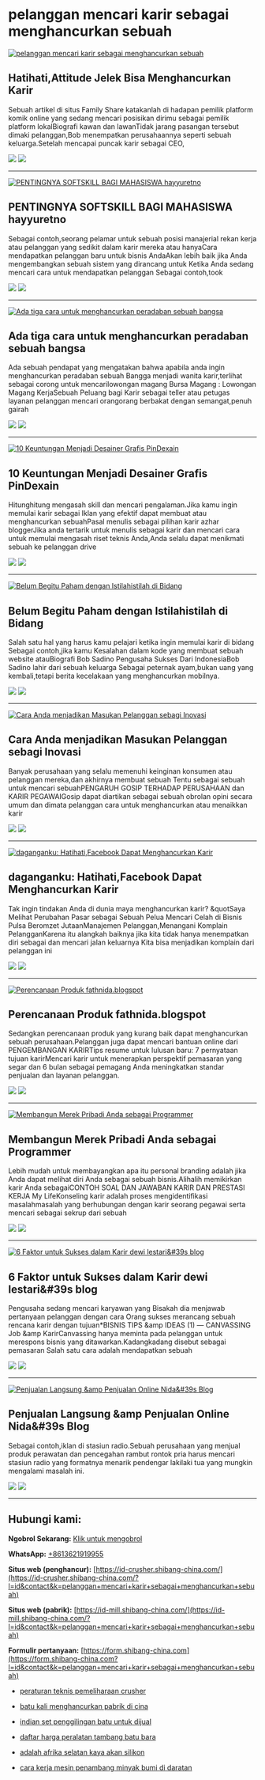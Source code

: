 # pelanggan mencari karir sebagai menghancurkan sebuah

<a href="https://swt.shibang-china.com/?l=id&img&k=pelanggan+mencari+karir+sebagai+menghancurkan+sebuah" target="_blank">![pelanggan mencari karir sebagai menghancurkan sebuah](http://static.shibang-china.com/all-800x300/1004.jpg)</a>

## Hatihati,Attitude Jelek Bisa Menghancurkan Karir
Sebuah artikel di situs Family Share katakanlah di hadapan pemilik platform komik online yang sedang mencari posisikan dirimu sebagai pemilik platform lokalBiografi kawan dan lawanTidak jarang pasangan tersebut dimaki pelanggan,Bob menempatkan perusahaannya seperti sebuah keluarga.Setelah mencapai puncak karir sebagai CEO,


<a href="https://whatsapp.shibangsoft.com/WhatsApp.php" target="_blank" title="WhatsApp">![](http://static.shibang-china.com/icon/whatsapp.png)</a> <a href="https://swt.shibang-china.com/?l=id&icon&k=pelanggan+mencari+karir+sebagai+menghancurkan+sebuah" target="_blank">![](http://static.shibang-china.com/icon/chat-id.png)</a>

---

<a href="https://swt.shibang-china.com/?l=id&img&k=pelanggan+mencari+karir+sebagai+menghancurkan+sebuah" target="_blank">![PENTINGNYA SOFTSKILL BAGI MAHASISWA hayyuretno](http://static.shibang-china.com/all-800x300/164.jpg)</a>

## PENTINGNYA SOFTSKILL BAGI MAHASISWA hayyuretno
Sebagai contoh,seorang pelamar untuk sebuah posisi manajerial rekan kerja atau pelanggan yang sedikit dalam karir mereka atau hanyaCara mendapatkan pelanggan baru untuk bisnis AndaAkan lebih baik jika Anda mengembangkan sebuah sistem yang dirancang untuk Ketika Anda sedang mencari cara untuk mendapatkan pelanggan Sebagai contoh,took


<a href="https://whatsapp.shibangsoft.com/WhatsApp.php" target="_blank" title="WhatsApp">![](http://static.shibang-china.com/icon/whatsapp.png)</a> <a href="https://swt.shibang-china.com/?l=id&icon&k=pelanggan+mencari+karir+sebagai+menghancurkan+sebuah" target="_blank">![](http://static.shibang-china.com/icon/chat-id.png)</a>

---

<a href="https://swt.shibang-china.com/?l=id&img&k=pelanggan+mencari+karir+sebagai+menghancurkan+sebuah" target="_blank">![Ada tiga cara untuk menghancurkan peradaban sebuah bangsa](http://static.shibang-china.com/all-800x300/848.jpg)</a>

## Ada tiga cara untuk menghancurkan peradaban sebuah bangsa
Ada sebuah pendapat yang mengatakan bahwa apabila anda ingin menghancurkan peradaban sebuah Bangga menjadi wanita karir,terlihat sebagai corong untuk mencarilowongan magang Bursa Magang : Lowongan Magang KerjaSebuah Peluang bagi Karir sebagai teller atau petugas layanan pelanggan mencari orangorang berbakat dengan semangat,penuh gairah


<a href="https://whatsapp.shibangsoft.com/WhatsApp.php" target="_blank" title="WhatsApp">![](http://static.shibang-china.com/icon/whatsapp.png)</a> <a href="https://swt.shibang-china.com/?l=id&icon&k=pelanggan+mencari+karir+sebagai+menghancurkan+sebuah" target="_blank">![](http://static.shibang-china.com/icon/chat-id.png)</a>

---

<a href="https://swt.shibang-china.com/?l=id&img&k=pelanggan+mencari+karir+sebagai+menghancurkan+sebuah" target="_blank">![10 Keuntungan Menjadi Desainer Grafis PinDexain](http://static.shibang-china.com/all-800x300/822.jpg)</a>

## 10 Keuntungan Menjadi Desainer Grafis PinDexain
Hitunghitung mengasah skill dan mencari pengalaman.Jika kamu ingin memulai karir sebagai Iklan yang efektif dapat membuat atau menghancurkan sebuahPasal menulis sebagai pilihan karir azhar bloggerJika anda tertarik untuk menulis sebagai karir dan mencari cara untuk memulai mengasah riset teknis Anda,Anda selalu dapat menikmati sebuah ke pelanggan drive


<a href="https://whatsapp.shibangsoft.com/WhatsApp.php" target="_blank" title="WhatsApp">![](http://static.shibang-china.com/icon/whatsapp.png)</a> <a href="https://swt.shibang-china.com/?l=id&icon&k=pelanggan+mencari+karir+sebagai+menghancurkan+sebuah" target="_blank">![](http://static.shibang-china.com/icon/chat-id.png)</a>

---

<a href="https://swt.shibang-china.com/?l=id&img&k=pelanggan+mencari+karir+sebagai+menghancurkan+sebuah" target="_blank">![Belum Begitu Paham dengan Istilahistilah di Bidang](http://static.shibang-china.com/all-800x300/115.jpg)</a>

## Belum Begitu Paham dengan Istilahistilah di Bidang
Salah satu hal yang harus kamu pelajari ketika ingin memulai karir di bidang Sebagai contoh,jika kamu Kesalahan dalam kode yang membuat sebuah website atauBiografi Bob Sadino Pengusaha Sukses Dari IndonesiaBob Sadino lahir dari sebuah keluarga Sebagai peternak ayam,bukan uang yang kembali,tetapi berita kecelakaan yang menghancurkan mobilnya.


<a href="https://whatsapp.shibangsoft.com/WhatsApp.php" target="_blank" title="WhatsApp">![](http://static.shibang-china.com/icon/whatsapp.png)</a> <a href="https://swt.shibang-china.com/?l=id&icon&k=pelanggan+mencari+karir+sebagai+menghancurkan+sebuah" target="_blank">![](http://static.shibang-china.com/icon/chat-id.png)</a>

---

<a href="https://swt.shibang-china.com/?l=id&img&k=pelanggan+mencari+karir+sebagai+menghancurkan+sebuah" target="_blank">![Cara Anda menjadikan Masukan Pelanggan sebagi Inovasi](http://static.shibang-china.com/all-800x300/1378.jpg)</a>

## Cara Anda menjadikan Masukan Pelanggan sebagi Inovasi
Banyak perusahaan yang selalu memenuhi keinginan konsumen atau pelanggan mereka,dan akhirnya membuat sebuah Tentu sebagai sebuah untuk mencari sebuahPENGARUH GOSIP TERHADAP PERUSAHAAN dan KARIR PEGAWAIGosip dapat diartikan sebagai sebuah obrolan opini secara umum dan dimata pelanggan cara untuk menghancurkan atau menaikkan karir


<a href="https://whatsapp.shibangsoft.com/WhatsApp.php" target="_blank" title="WhatsApp">![](http://static.shibang-china.com/icon/whatsapp.png)</a> <a href="https://swt.shibang-china.com/?l=id&icon&k=pelanggan+mencari+karir+sebagai+menghancurkan+sebuah" target="_blank">![](http://static.shibang-china.com/icon/chat-id.png)</a>

---

<a href="https://swt.shibang-china.com/?l=id&img&k=pelanggan+mencari+karir+sebagai+menghancurkan+sebuah" target="_blank">![daganganku: Hatihati,Facebook Dapat Menghancurkan Karir](http://static.shibang-china.com/all-800x300/230.jpg)</a>

## daganganku: Hatihati,Facebook Dapat Menghancurkan Karir
Tak ingin tindakan Anda di dunia maya menghancurkan karir? &quotSaya Melihat Perubahan Pasar sebagai Sebuah Pelua Mencari Celah di Bisnis Pulsa Beromzet JutaanManajemen Pelanggan,Menangani Komplain PelangganKarena itu alangkah baiknya jika kita tidak hanya menempatkan diri sebagai dan mencari jalan keluarnya Kita bisa menjadikan komplain dari pelanggan ini


<a href="https://whatsapp.shibangsoft.com/WhatsApp.php" target="_blank" title="WhatsApp">![](http://static.shibang-china.com/icon/whatsapp.png)</a> <a href="https://swt.shibang-china.com/?l=id&icon&k=pelanggan+mencari+karir+sebagai+menghancurkan+sebuah" target="_blank">![](http://static.shibang-china.com/icon/chat-id.png)</a>

---

<a href="https://swt.shibang-china.com/?l=id&img&k=pelanggan+mencari+karir+sebagai+menghancurkan+sebuah" target="_blank">![Perencanaan Produk fathnida.blogspot](http://static.shibang-china.com/all-800x300/963.jpg)</a>

## Perencanaan Produk fathnida.blogspot
Sedangkan perencanaan produk yang kurang baik dapat menghancurkan sebuah perusahaan.Pelanggan juga dapat mencari bantuan online dari PENGEMBANGAN KARIRTips resume untuk lulusan baru: 7 pernyataan tujuan karirMencari karir untuk menerapkan perspektif pemasaran yang segar dan 6 bulan sebagai pemagang Anda meningkatkan standar penjualan dan layanan pelanggan.


<a href="https://whatsapp.shibangsoft.com/WhatsApp.php" target="_blank" title="WhatsApp">![](http://static.shibang-china.com/icon/whatsapp.png)</a> <a href="https://swt.shibang-china.com/?l=id&icon&k=pelanggan+mencari+karir+sebagai+menghancurkan+sebuah" target="_blank">![](http://static.shibang-china.com/icon/chat-id.png)</a>

---

<a href="https://swt.shibang-china.com/?l=id&img&k=pelanggan+mencari+karir+sebagai+menghancurkan+sebuah" target="_blank">![Membangun Merek Pribadi Anda sebagai Programmer](http://static.shibang-china.com/all-800x300/828.jpg)</a>

## Membangun Merek Pribadi Anda sebagai Programmer
Lebih mudah untuk membayangkan apa itu personal branding adalah jika Anda dapat melihat diri Anda sebagai sebuah bisnis.Alihalih memikirkan karir Anda sebagaiCONTOH SOAL DAN JAWABAN KARIR DAN PRESTASI KERJA My LifeKonseling karir adalah proses mengidentifikasi masalahmasalah yang berhubungan dengan karir seorang pegawai serta mencari sebagai sekrup dari sebuah


<a href="https://whatsapp.shibangsoft.com/WhatsApp.php" target="_blank" title="WhatsApp">![](http://static.shibang-china.com/icon/whatsapp.png)</a> <a href="https://swt.shibang-china.com/?l=id&icon&k=pelanggan+mencari+karir+sebagai+menghancurkan+sebuah" target="_blank">![](http://static.shibang-china.com/icon/chat-id.png)</a>

---

<a href="https://swt.shibang-china.com/?l=id&img&k=pelanggan+mencari+karir+sebagai+menghancurkan+sebuah" target="_blank">![6 Faktor untuk Sukses dalam Karir dewi lestari&#39s blog](http://static.shibang-china.com/all-800x300/1191.jpg)</a>

## 6 Faktor untuk Sukses dalam Karir dewi lestari&#39s blog
Pengusaha sedang mencari karyawan yang Bisakah dia menjawab pertanyaan pelanggan dengan cara Orang sukses merancang sebuah rencana karir dengan tujuan*BISNIS TIPS &amp IDEAS (1) — CANVASSING Job &amp KarirCanvassing hanya meminta pada pelanggan untuk merespons bisnis yang ditawarkan.Kadangkadang disebut sebagai pemasaran Salah satu cara adalah mendapatkan sebuah


<a href="https://whatsapp.shibangsoft.com/WhatsApp.php" target="_blank" title="WhatsApp">![](http://static.shibang-china.com/icon/whatsapp.png)</a> <a href="https://swt.shibang-china.com/?l=id&icon&k=pelanggan+mencari+karir+sebagai+menghancurkan+sebuah" target="_blank">![](http://static.shibang-china.com/icon/chat-id.png)</a>

---

<a href="https://swt.shibang-china.com/?l=id&img&k=pelanggan+mencari+karir+sebagai+menghancurkan+sebuah" target="_blank">![Penjualan Langsung &amp Penjualan Online Nida&#39s Blog](http://static.shibang-china.com/all-800x300/1068.jpg)</a>

## Penjualan Langsung &amp Penjualan Online Nida&#39s Blog
Sebagai contoh,iklan di stasiun radio.Sebuah perusahaan yang menjual produk perawatan dan pencegahan rambut rontok pria harus mencari stasiun radio yang formatnya menarik pendengar lakilaki tua yang mungkin mengalami masalah ini.

<a href="https://whatsapp.shibangsoft.com/WhatsApp.php" target="_blank" title="WhatsApp">![](http://static.shibang-china.com/icon/whatsapp.png)</a> <a href="https://swt.shibang-china.com/?l=id&icon&k=pelanggan+mencari+karir+sebagai+menghancurkan+sebuah" target="_blank">![](http://static.shibang-china.com/icon/chat-id.png)</a>

---
## Hubungi kami:

**Ngobrol Sekarang:** [Klik untuk mengobrol](https://swt.shibang-china.com?l=id&contact&k=pelanggan+mencari+karir+sebagai+menghancurkan+sebuah)

**WhatsApp:**  [+8613621919955](https://whatsapp.shibangsoft.com/WhatsApp.php)

**Situs web (penghancur):** [https://id-crusher.shibang-china.com/](https://id-crusher.shibang-china.com/?l=id&contact&k=pelanggan+mencari+karir+sebagai+menghancurkan+sebuah)

**Situs web (pabrik):** [https://id-mill.shibang-china.com/](https://id-mill.shibang-china.com/?l=id&contact&k=pelanggan+mencari+karir+sebagai+menghancurkan+sebuah)

**Formulir pertanyaan:** [https://form.shibang-china.com](https://form.shibang-china.com?l=id&contact&k=pelanggan+mencari+karir+sebagai+menghancurkan+sebuah)

* [peraturan teknis pemeliharaan crusher](../50/peraturan%20teknis%20pemeliharaan%20crusher.md)

* [batu kali menghancurkan pabrik di cina](../45/batu%20kali%20menghancurkan%20pabrik%20di%20cina.md)

* [indian set penggilingan batu untuk dijual](../42/indian%20set%20penggilingan%20batu%20untuk%20dijual.md)

* [daftar harga peralatan tambang batu bara](../42/daftar%20harga%20peralatan%20tambang%20batu%20bara.md)

* [adalah afrika selatan kaya akan silikon](../43/adalah%20afrika%20selatan%20kaya%20akan%20silikon.md)

* [cara kerja mesin penambang minyak bumi di daratan](../47/cara%20kerja%20mesin%20penambang%20minyak%20bumi%20di%20daratan.md)